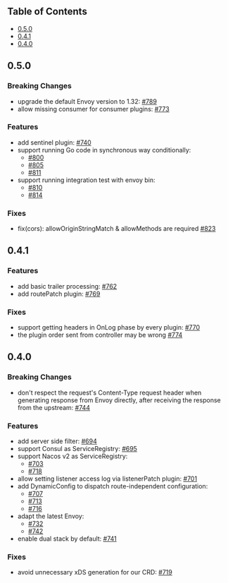 ## Table of Contents

- [0.5.0](#050)
- [0.4.1](#041)
- [0.4.0](#040)

## 0.5.0

### Breaking Changes

- upgrade the default Envoy version to 1.32: [#789](https://github.com/mosn/htnn/pull/789)
- allow missing consumer for consumer plugins: [#773](https://github.com/mosn/htnn/pull/773)

### Features

- add sentinel plugin: [#740](https://github.com/mosn/htnn/pull/740)
- support running Go code in synchronous way conditionally:
  - [#800](https://github.com/mosn/htnn/pull/800)
  - [#805](https://github.com/mosn/htnn/pull/805)
  - [#811](https://github.com/mosn/htnn/pull/811)
- support running integration test with envoy bin:
  - [#810](https://github.com/mosn/htnn/pull/810)
  - [#814](https://github.com/mosn/htnn/pull/814)

### Fixes

- fix(cors): allowOriginStringMatch & allowMethods are required [#823](https://github.com/mosn/htnn/pull/823)

## 0.4.1

### Features

- add basic trailer processing: [#762](https://github.com/mosn/htnn/pull/762)
- add routePatch plugin: [#769](https://github.com/mosn/htnn/pull/769)

### Fixes

- support getting headers in OnLog phase by every plugin: [#770](https://github.com/mosn/htnn/pull/770)
- the plugin order sent from controller may be wrong [#774](https://github.com/mosn/htnn/pull/774)

## 0.4.0

### Breaking Changes

- don't respect the request's Content-Type request header when generating response from Envoy directly, after receiving the response from the upstream: [#744](https://github.com/mosn/htnn/pull/744)

### Features

- add server side filter: [#694](https://github.com/mosn/htnn/pull/694)
- support Consul as ServiceRegistry: [#695](https://github.com/mosn/htnn/pull/695)
- support Nacos v2 as ServiceRegistry:
  - [#703](https://github.com/mosn/htnn/pull/703)
  - [#718](https://github.com/mosn/htnn/pull/718)
- allow setting listener access log via listenerPatch plugin: [#701](https://github.com/mosn/htnn/pull/701)
- add DynamicConfig to dispatch route-independent configuration:
  - [#707](https://github.com/mosn/htnn/pull/707)
  - [#713](https://github.com/mosn/htnn/pull/713)
  - [#716](https://github.com/mosn/htnn/pull/716)
- adapt the latest Envoy:
  - [#732](https://github.com/mosn/htnn/pull/732)
  - [#742](https://github.com/mosn/htnn/pull/742)
- enable dual stack by default: [#741](https://github.com/mosn/htnn/pull/741)

### Fixes

- avoid unnecessary xDS generation for our CRD: [#719](https://github.com/mosn/htnn/pull/719)
